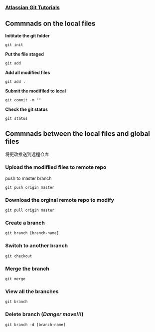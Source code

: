 ### [Atlassian Git Tutorials](https://www.atlassian.com/git/tutorials/setting-up-a-repository)
## Commnads on the local files

**Inititate the git folder**
```test 
git init
```

**Put the file staged**
```test
git add
```

**Add all modified files**
```test
git add .
```

**Submit the modifiled to local**
```test
git commit -m ""
```

**Check the git status**

```test
git status
```

## Commnads between the local files and global files

将更改推送到远程仓库
### Upload the modiflied files to remote repo


push to master branch

    git push origin master      


### Download the orginal remote repo to modify      

    git pull origin master      

### Create a branch

    git branch [branch-name]

### Switch to another branch 
    git checkout 

### Merge the branch

    git merge


### View all the branches
    git branch

### Delete branch (*Danger move!!!*)

    git branch -d [branch-name]


